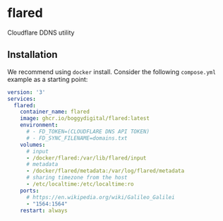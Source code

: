 # flared
Cloudflare DDNS utility

## Installation

We recommend using `docker` install. Consider the following `compose.yml` example as a starting point:

```yaml
version: '3'
services:
  flared:
    container_name: flared
    image: ghcr.io/boggydigital/flared:latest
    environment:
      # - FD_TOKEN=(CLOUDFLARE DNS API TOKEN)
      # - FD_SYNC_FILENAME=domains.txt
    volumes:
      # input
      - /docker/flared:/var/lib/flared/input
      # metadata
      - /docker/flared/metadata:/var/log/flared/metadata
      # sharing timezone from the host
      - /etc/localtime:/etc/localtime:ro
    ports:
      # https://en.wikipedia.org/wiki/Galileo_Galilei
      - "1564:1564"
    restart: always
```
